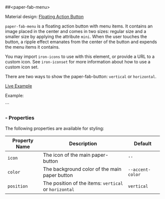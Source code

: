 
##&lt;paper-fab-menu&gt;

Material design: [Floating Action Button](https://www.google.com/design/spec/components/buttons-floating-action-button.html)

`paper-fab-menu` is a floating action button with menu items. It contains an image placed in the center and
comes in two sizes: regular size and a smaller size by applying the attribute `mini`. When
the user touches the button, a ripple effect emanates from the center of the button and expends the menu items it contains.

You may import `iron-icons` to use with this element, or provide a URL to a custom icon.
See `iron-iconset` for more information about how to use a custom icon set.

There are two ways to show the paper-fab-button: `vertical` or `horizontal`.

[Live Example](http://spacee.xyz/paper-fab-menu/demo.html)

Example:

<paper-fab-menu icon="add" position="vertical">
	<paper-fab-menu-item label="Polymer" icon="polymer" ></paper-fab-menu-item>
	<paper-fab-menu-item label="Favorites" icon="star" ></paper-fab-menu-item>
	<paper-fab-menu-item label="Refresh" icon="refresh" ></paper-fab-menu-item>
</paper-fab-menu>
```

### <paper-fab-menu> - Properties

The following properties are available for styling:

| Property Name | Description | Default |
| --- | --- | --- |
| `icon` | The icon of the main paper-button | `''` |
| `color` | The background color of the main paper button | `--accent-color` |
| `position` | The position of the items: `vertical` or `horizontal` | `vertical` |


